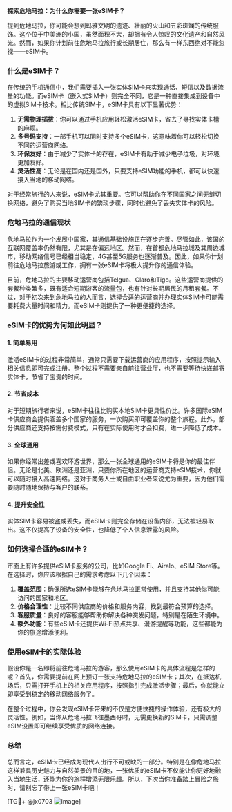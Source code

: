 **探索危地马拉：为什么你需要一张eSIM卡？**

提到危地马拉，你可能会想到玛雅文明的遗迹、壮丽的火山和五彩斑斓的传统服饰。这个位于中美洲的小国，虽然面积不大，却拥有令人惊叹的文化遗产和自然风光。然而，如果你计划前往危地马拉旅行或长期居住，那么有一样东西绝对不能忽视——eSIM卡。

### 什么是eSIM卡？

在传统的手机通信中，我们需要插入一张实体SIM卡来实现通话、短信以及数据流量的功能。而eSIM卡（嵌入式SIM卡）则完全不同，它是一种直接集成到设备中的虚拟SIM卡技术。相比传统SIM卡，eSIM卡具有以下显著优势：

1. **无需物理插拔**：你可以通过手机应用轻松激活eSIM卡，省去了寻找实体卡槽的麻烦。
2. **多号码支持**：一部手机可以同时支持多个eSIM卡，这意味着你可以轻松切换不同的运营商网络。
3. **环保友好**：由于减少了实体卡的存在，eSIM卡有助于减少电子垃圾，对环境更加友好。
4. **灵活性高**：无论是在国内还是国外，只要支持eSIM功能的手机，都可以快速接入当地的移动网络。

对于经常旅行的人来说，eSIM卡尤其重要。它可以帮助你在不同国家之间无缝切换网络，避免了购买当地SIM卡的繁琐步骤，同时也避免了丢失实体卡的风险。

### 危地马拉的通信现状

危地马拉作为一个发展中国家，其通信基础设施正在逐步完善。尽管如此，该国的互联网覆盖率仍然有限，尤其是在偏远地区。然而，在首都危地马拉城及其周边城市，移动网络信号已经相当稳定，4G甚至5G服务也逐渐普及。因此，如果你计划前往危地马拉旅游或工作，拥有一张eSIM卡将极大提升你的通信体验。

目前，危地马拉的主要移动运营商包括Telgua、Claro和Tigo。这些运营商提供的套餐种类繁多，既有适合短期游客的流量包，也有针对长期居民的月租套餐。不过，对于初次来到危地马拉的人而言，选择合适的运营商并办理实体SIM卡可能需要耗费大量时间和精力。而eSIM卡则提供了一种更便捷的选择。

### eSIM卡的优势为何如此明显？

#### 1. 简单易用
激活eSIM卡的过程非常简单，通常只需要下载运营商的应用程序，按照提示输入相关信息即可完成注册。整个过程不需要亲自前往营业厅，也不需要等待快递邮寄实体卡，节省了宝贵的时间。

#### 2. 节省成本
对于短期旅行者来说，eSIM卡往往比购买本地SIM卡更具性价比。许多国际eSIM卡供应商会提供涵盖多个国家的服务，一次购买即可覆盖你的整个旅程。此外，部分供应商还支持按需付费模式，只有在实际使用时才会扣费，进一步降低了成本。

#### 3. 全球通用
如果你经常出差或喜欢环游世界，那么一张全球通用的eSIM卡将是你的最佳伴侣。无论是北美、欧洲还是亚洲，只要你所在地区的运营商支持eSIM技术，你就可以随时接入高速网络。这对于商务人士或自由职业者来说尤为重要，因为他们需要随时随地保持与客户的联系。

#### 4. 提升安全性
实体SIM卡容易被盗或丢失，而eSIM卡则完全存储在设备内部，无法被轻易取出。这不仅提高了设备的安全性，也降低了个人信息泄露的风险。

### 如何选择合适的eSIM卡？

市面上有许多提供eSIM卡服务的公司，比如Google Fi、Airalo、eSIM Store等。在选择时，你应该根据自己的需求考虑以下几个因素：

1. **覆盖范围**：确保所选eSIM卡能够在危地马拉正常使用，并且支持其他你可能访问的国家和地区。
2. **价格合理性**：比较不同供应商的价格和服务内容，找到最符合预算的选择。
3. **客服质量**：良好的客服能够帮助你解决各种突发问题，特别是在陌生环境中。
4. **额外功能**：有些eSIM卡还提供Wi-Fi热点共享、漫游提醒等功能，这些都能为你的旅途增添便利。

### 使用eSIM卡的实际体验

假设你是一名即将前往危地马拉的游客，那么使用eSIM卡的具体流程是怎样的呢？首先，你需要提前在网上预订一张支持危地马拉的eSIM卡；其次，在抵达机场后，只需打开手机上的相关应用程序，按照指引完成激活步骤；最后，你就能立即享受到稳定的移动网络服务了。

在整个过程中，你会发现eSIM卡带来的不仅是方便快捷的操作体验，还有极大的灵活性。例如，当你从危地马拉飞往墨西哥时，无需更换新的SIM卡，只需调整eSIM设置即可继续享受优质的网络连接。

### 总结

总而言之，eSIM卡已经成为现代人出行不可或缺的一部分。特别是在像危地马拉这样兼具历史魅力与自然美景的目的地，一张优质的eSIM卡不仅能让你更好地融入当地生活，还能为你的旅程增添无限乐趣。所以，下次当你准备踏上冒险之旅时，请别忘了带上一张eSIM卡吧！

[TG💪+ @jx0703 ![Image](https://github.com/user-attachments/assets/dbca1d08-cadb-493c-b0ec-ad6f7a83f270)]